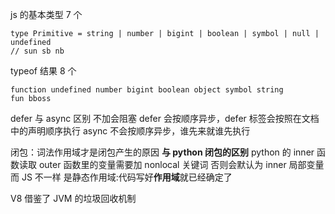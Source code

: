 js 的基本类型 7 个

```TS
type Primitive = string | number | bigint | boolean | symbol | null | undefined
// sun sb nb

```

typeof 结果 8 个

```TS
function undefined number bigint boolean object symbol string
fun bboss
```

defer 与 async 区别
不加会阻塞
defer 会按顺序异步，defer 标签会按照在文档中的声明顺序执行
async 不会按顺序异步，谁先来就谁先执行

闭包：词法作用域才是闭包产生的原因
**与 python 闭包的区别**
python 的 inner 函数读取 outer 函数里的变量需要加 nonlocal 关键词
否则会默认为 inner 局部变量
而 JS 不一样 是静态作用域:代码写好**作用域**就已经确定了

V8 借鉴了 JVM 的垃圾回收机制
